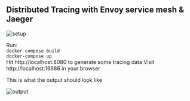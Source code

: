 ## Distributed Tracing with Envoy service mesh & Jaeger  
![setup](https://raw.githubusercontent.com/dnivra26/envoy_distributed_tracing/master/distributed_tracing.png)


Run:  
`docker-compose build`  
`docker-compose up`  
Hit http://localhost:8080 to generate some tracing   data
Visit http://localhost:16686 in your browser

This is what the output should look like

![output](https://raw.githubusercontent.com/dnivra26/envoy_distributed_tracing/master/output.png)
